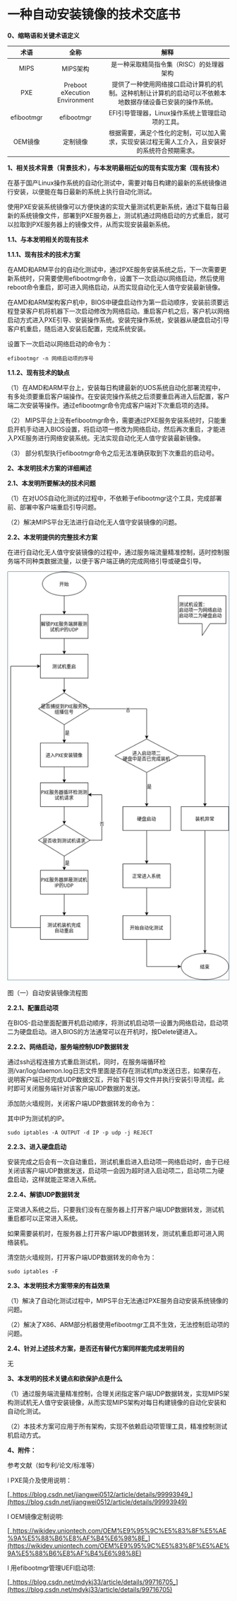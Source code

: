# 一种自动安装镜像的技术交底书

**0、缩略语和关键术语定义**

|  **术语**  |           **全称**            |                           **解释**                           |
| :--------: | :---------------------------: | :----------------------------------------------------------: |
|    MIPS    |           MIPS架构            |           是一种采取精简指令集（RISC）的处理器架构           |
|    PXE     | Preboot eXecution Environment | 提供了一种使用网络接口启动计算机的机制。这种机制让计算机的启动可以不依赖本地数据存储设备已安装的操作系统。 |
| efibootmgr |          efibootmgr           |       EFI引导管理器，Linux操作系统上管理启动项的工具。       |
|  OEM镜像   |           定制镜像            | 根据需要，满足个性化的定制，可以加入需求，实现安装过程无需人工介入，且安装好的系统符合预期需求。 |

  **1、相关技术背景（背景技术），与本发明最相近似的现有实现方案（现有技术）**

在基于国产Linux操作系统的自动化测试中，需要对每日构建的最新的系统镜像进行安装，以便能在每日最新的系统上执行自动化测试。

使用PXE安装系统镜像可以方便快速的实现大量测试机更新系统，通过下载每日最新的系统镜像文件，部署到PXE服务器上，测试机通过网络启动的方式重启，就可以拉取到PXE服务器上的镜像文件，从而实现安装最新系统。

**1.1、与本发明相关的现有技术**

**1.1.1、现有技术的技术方案**

在AMD和ARM平台的自动化测试中，通过PXE服务安装系统之后，下一次需要更新系统时，只需要使用efibootmgr命令，设置下一次启动以网络启动，然后使用reboot命令重启，即可进入网络启动，从而实现自动化无人值守安装最新镜像。

在AMD和ARM架构客户机中，BIOS中硬盘启动作为第一启动顺序，安装前须要远程登录客户机将机器下一次启动修改为网络启动。重启客户机之后，客户机以网络启动方式进入PXE引导、安装操作系统。安装完操作系统，安装器从硬盘启动引导客户机重启，随后进入安装后配置，完成系统安装。

设置下一次启动以网络启动的命令为：

```shell
efibootmgr -n 网络启动项的序号 
```

**1.1.2、现有技术的缺点**

（1）在AMD和ARM平台上，安装每日构建最新的UOS系统自动化部署流程中，有多处须要重启客户端操作。在安装完操作系统之后须要重启再进入后配置，客户端二次安装等操作。通过efibootmgr命令完成客户端对下次重启项的选择。

（2） MIPS平台上没有efibootmgr命令，需要通过PXE服务安装系统时，只能重启开机手动进入BIOS设置，将启动项一修改为网络启动，然后再次重启，才能进入PXE服务进行网络安装系统。无法实现自动化无人值守安装最新镜像。

（3） 部分机型执行efibootmgr命令之后无法准确获取到下次重启的启动号。

**2、本发明技术方案的详细阐述**

**2.1、本发明所要解决的技术问题**

（1）在对UOS自动化测试的过程中，不依赖于efibootmgr这个工具，完成部署前、部署中客户端重启引导问题。

（2）解决MIPS平台无法进行自动化无人值守安装镜像的问题。

**2.2、本发明提供的完整技术方案**

在进行自动化无人值守安装镜像的过程中，通过服务端流量精准控制，适时控制服务端不同种类数据流量，以便于客户端正确的完成网络引导或硬盘引导。

![](./一种自动安装镜像的技术交底书_assets/1.jpg) 

图（一）自动安装镜像流程图

**2.2.1、配置启动项**

在BIOS-启动里面配置开机启动顺序，将测试机启动项一设置为网络启动，启动项二为硬盘启动。进入BIOS的方法通常可以在开机时，按Delete键进入。

**2.2.2、网络启动，服务端控制UDP数据转发**

通过ssh远程连接方式重启测试机，同时，在服务端循环检测/var/log/daemon.log日志文件里面是否存在测试机tftp发送日志，如果存在，说明客户端已经完成UDP数据交互，开始下载引导文件并执行安装引导流程。此时即可关闭服务端针对该客户端UDP数据的发送。

添加防火墙规则，关闭客户端UDP数据转发的命令为：

其中IP为测试机的IP。

```shell
sudo iptables -A OUTPUT -d IP -p udp -j REJECT
```

**2.2.3、进入硬盘启动**

安装完成之后会有一次自动重启，测试机重启进入启动项一网络启动时，由于已经关闭该客户端UDP数据发送，启动项一会因为超时进入启动项二，启动项二为硬盘启动，这样就能正常进入系统。

**2.2.4、解锁UDP数据转发**

正常进入系统之后，只要我们没有在服务器上打开客户端UDP数据转发，测试机重启都可以正常进入系统。

如果需要装机时，在服务器上打开客户端UDP数据转发，测试机重启即可进入网络装机。

清空防火墙规则，打开客户端UDP数据转发的命令为：

```shell 
sudo iptables -F
```

**2.3、本发明技术方案带来的有益效果**

（1）解决了自动化测试过程中，MIPS平台无法通过PXE服务自动安装系统镜像的问题。

（2）解决了X86、ARM部分机器使用efibootmgr工具不生效，无法控制启动项的问题。

**2.4、针对上述技术方案，是否还有替代方案同样能完成发明目的**

无



**3、本发明的技术关键点和欲保护点是什么**

（1）通过服务端流量精准控制，合理关闭指定客户端UDP数据转发，实现MIPS架构测试机无人值守安装镜像，从而实现MIPS架构对每日构建镜像的自动化安装和自动化测试。

（2）本技术方案可应用于所有架构，实现不依赖启动项管理工具，精准控制测试机启动方式。

 

**4、附件：**

参考文献（如专利/论文/标准等）

l PXE简介及使用说明：

[_https://blog.csdn.net/jiangwei0512/article/details/99993949_](https://blog.csdn.net/jiangwei0512/article/details/99993949)

l OEM镜像定制说明:

[_https://wikidev.uniontech.com/OEM%E9%95%9C%E5%83%8F%E5%AE%9A%E5%88%B6%E8%AF%B4%E6%98%8E_](https://wikidev.uniontech.com/OEM%E9%95%9C%E5%83%8F%E5%AE%9A%E5%88%B6%E8%AF%B4%E6%98%8E)

l 用efibootmgr管理UEFI启动项:

[_https://blog.csdn.net/mdykj33/article/details/99716705_](https://blog.csdn.net/mdykj33/article/details/99716705)
